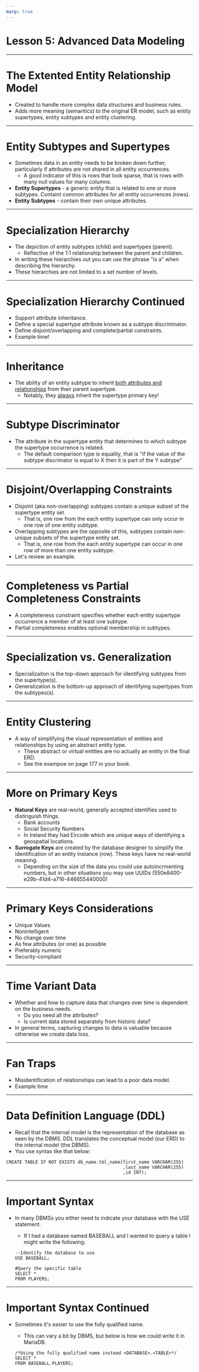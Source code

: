 ```yaml
---
marp: true
---
```


# Lesson 5: Advanced Data Modeling
---
# The Extented Entity Relationship Model
- Created to handle more complex data structures and business rules.
- Adds more meaning (semantics) to the original ER model, such as entity supertypes, entity subtypes and entity clustering.
---
# Entity Subtypes and Supertypes
- Sometimes data in an entity needs to be broken down further, particularly if attributes are not shared in all entity occurrences.
    - A good indicator of this is rows that look sparse, that is rows with many null values for many columns.
- **Entity Supertypes** - a generic entity that is related to one or more subtypes. Containt common attributes for all entity occurrences (rows).
- **Entity Subtypes** - contain their own unique attributes.
---
# Specialization Hierarchy
- The depiction of entity subtypes (child) and supertypes (parent).
    - Reflective of the 1:1 relationship between the parent and children.
- In writing these hierarchies out you can use the phrase "is a" when describing the hierarchy.
- These hierarchies are not limited to a set number of levels.
---
# Specialization Hierarchy Continued
- Support attribute inheritance.
- Define a special supertype attribute known as a subtype discriminator.
- Define disjoint/overlapping and complete/partial constraints.
- Example time!
---
# Inheritance 
- The ability of an entity subtype to inherit <u> both attributes and relationships</u> from their parent supertype.
    - Notably, they <u>always</u> inherit the supertype primary key!
---
# Subtype Discriminator
- The attribute in the supertype entity that determines to which subtype the supertype occurrence is related. 
    - The default comparison type is equality, that is "if the value of the subtype discrimator is equal to X then it is part of the Y subtype"
---
# Disjoint/Overlapping Constraints
- Disjoint (aka non-overlapping) subtypes contain a unique subset of the supertype entity set.
    - That is, one row from the each entity supertype can only occur in one row of one entity subtype.
- Overlapping subtypes are the opposite of this, subtypes contain non-unique subsets of the supertype entity set.
    - That is, one row from the each entity supertype can occur in one row of more than one entity subtype.
- Let's review an example.
---
# Completeness vs Partial Completeness Constraints
- A completeness constraint specifies whether each entity supertype occurrence a member of at least one subtype.
- Partial completeness enables optional membership in subtypes.
---
# Specialization vs. Generalization
- Specializaiton is the top-down approach for identifying subtypes from the supertype(s).
- Generalization is the bottom-up approach of identifying supertypes from the subtypes(s).
---
# Entity Clustering
- A way of simplifying the visual representation of entities and relationships by using an abstract entity type.
    - These abstract or virtual entities are no actually an entity in the final ERD.
    - See the exampoe on page 177 in your book.
---
# More on Primary Keys
- **Natural Keys** are real-world, generally accepted identifies used to distinguish things. 
    - Bank accounts
    - Social Security Numbers
    - In Ireland they had Eircode which are unique ways of identifying a geospatial locations.
- **Surrogate Keys** are created by the database designer to simplify the identification of an entity instance (row). These keys have no real-world meaning.
    - Depending on the size of the data you could use autoincrmenting numbers, but in other situations you may use UUIDs (550e8400-e29b-41d4-a716-446655440000)
---
# Primary Keys Considerations
- Unique Values
- Nonintelligent
- No change over time
- As few attributes (or one) as possible
- Preferably numeric
- Security-compliant
---
# Time Variant Data
- Whether and how to capture data that changes over time is dependent on the business needs.
    - Do you need all the attributes?
    - Is current data stored separately from historic data?
- In general terms, capturing changes to data is valuable because otherwise we create data loss.
---
# Fan Traps
- Misidentification of relationships can lead to a poor data model.
- Example time
---
# Data Definition Language (DDL)
- Recall that the internal model is the representation of the database as seen by the DBMS. DDL translates the conceptual model (our ERD) to the internal model (the DBMS).
- You use syntax like that below:
```
CREATE TABLE IF NOT EXISTS db_name.tbl_name(first_name VARCHAR(255)
                                            ,last_name VARCHAR(255)
                                            ,id INT);
```
---
# Important Syntax
- In many DBMSs you either need to indicate your database with the USE statement.
    - If I had a database named BASEBALL and I wanted to query a table I might write the following:

    ```
    --Identify the database to use
    USE BASEBALL;

    #Query the specific table
    SELECT *
    FROM PLAYERS;
    ```
---
# Important Syntax Continued
- Sometimes it's easier to use the fully qualified name.
    - This can vary a bit by DBMS, but below is how we could write it in MariaDB.

    ```    
    /*Using the fully qualified name instead <DATABASE>.<TABLE>*/
    SELECT *
    FROM BASEBALL.PLAYERS;
    ```